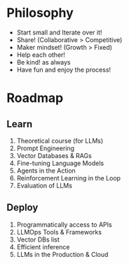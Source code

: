 # Philosophy

- Start small and Iterate over it!
- Share! (Collaborative > Competitive)
- Maker mindset! (Growth > Fixed)
- Help each other!
- Be kind! as always
- Have fun and enjoy the process!

# Roadmap

## Learn

1. Theoretical course (for LLMs)
2. Prompt Engineering
3. Vector Databases & RAGs
4. Fine-tuning Language Models
5. Agents in the Action
6. Reinforcement Learning in the Loop
7. Evaluation of LLMs
​
## Deploy

1. Programmatically access to APIs
2. LLMOps Tools & Frameworks
3. Vector DBs list
4. Efficient inference
5. LLMs in the Production & Cloud

